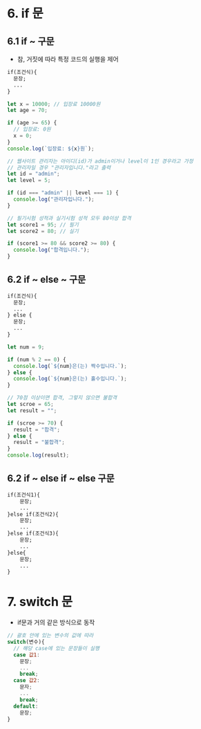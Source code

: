 # 6. if 문

## 6.1 if ~ 구문

- 참, 거짓에 따라 특정 코드의 실행을 제어

```txt
if(조건식){
  문장;
  ...
}
```

```js
let x = 10000; // 입장료 10000원
let age = 70;

if (age >= 65) {
  // 입장료: 0원
  x = 0;
}
console.log(`입장료: ${x}원`);

// 웹사이트 관리자는 아이디(id)가 admin이거나 level이 1인 경우라고 가정
// 관리자일 경우 "관리자입니다."라고 출력
let id = "admin";
let level = 5;

if (id === "admin" || level === 1) {
  console.log("관리자입니다.");
}

// 필기시험 성적과 실기시험 성적 모두 80이상 합격
let score1 = 95; // 필기
let score2 = 80; // 실기

if (score1 >= 80 && score2 >= 80) {
  console.log("합격입니다.");
}
```

## 6.2 if ~ else ~ 구문

```txt
if(조건식){
  문장;
  ...
} else {
  문장;
  ...
}
```

```js
let num = 9;

if (num % 2 == 0) {
  console.log(`${num}은(는) 짝수입니다.`);
} else {
  console.log(`${num}은(는) 홀수입니다.`);
}

// 70점 이상이면 합격, 그렇지 않으면 불합격
let scroe = 65;
let result = "";

if (scroe >= 70) {
  result = "합격";
} else {
  result = "불합격";
}
console.log(result);
```

## 6.2 if ~ else if ~ else 구문

```txt
if(조건식1){
    문장;
    ...
}else if(조건식2){
    문장;
    ...
}else if(조건식3){
    문장;
    ...
}else{
    문장;
    ...
}
```

# 7. switch 문

- if문과 거의 같은 방식으로 동작

```js
// 괄호 안에 있는 변수의 값에 따라
switch(변수){
  // 해당 case에 있는 문장들이 실행
  case 값1:
    문장;
    ...
    break;
  case 값2:
    문자;
    ...
    break;
  default:
    문장;
}
```
